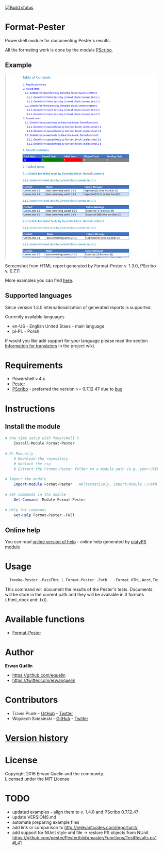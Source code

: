 [![Build status](https://ci.appveyor.com/api/projects/status/36q06wp2c4vwfu7w/branch/master?svg=true)](https://ci.appveyor.com/project/equelin/format-pester/branch/master)

# Format-Pester
Powershell module for documenting Pester's results.

All the formating work is done by the module [PScribo](https://github.com/iainbrighton/PScribo).

## Example

![](./img/format-pester.png)

Screenshot from HTML report generated by Format-Pester v. 1.3.0, PScribo v. 0.7.11

More examples you can find [here](/examples/).

## Supported languages
Since version 1.3.0 internationalization of generated reports is supported.

Currently available languages
- en-US - English United Staes - main language
- pl-PL - Polish

If would you like add support for your language please read the section [Information for translators](https://github.com/equelin/Format-Pester/wiki/Information-for-translators) in the project wiki.

# Requirements

- Powershell v.4.x
- [Pester](https://github.com/pester/Pester)
- [PScribo](https://github.com/iainbrighton/PScribo) - preferred the version >= 0.7.12.47 due to [bug](https://github.com/iainbrighton/PScribo/issues/20)

# Instructions
## Install the module
```powershell
# One time setup with Powershell 5
    Install-Module Format-Pester

# Or Manually
    # Download the repository
    # Unblock the zip
    # Extract the Format-Pester folder to a module path (e.g. $env:USERPROFILE\Documents\WindowsPowerShell\Modules\)

# Import the module
    Import-Module Format-Pester   #Alternatively, Import-Module \\Path\To\Format-Pester

# Get commands in the module
    Get-Command -Module Format-Pester

# Help for commands
    Get-Help Format-Pester -Full
```
## Online help
You can read [online version of help](/doc/Format-Pester.md) - online help generated by [platyPS module](https://github.com/powershell/platyps)

# Usage

```PowerShell
  Invoke-Pester -PassThru | Format-Pester -Path . -Format HTML,Word,Text
```

This command will document the results of the Pester's tests. Documents will be store in the current path and they will be available in 3 formats (.html,.docx and .txt).

# Available functions

- [Format-Pester](/doc/Format-Pester.md)

# Author

**Erwan Quélin**
- <https://github.com/equelin>
- <https://twitter.com/erwanquelin>

# Contributors

- Travis Plunk - [GitHub](https://github.com/TravisEz13) - [Twitter](https://twitter.com/TravisPlunk)
- Wojciech Sciesinski - [GitHub](https://github.com/it-praktyk) - [Twitter](https://twitter.com/ITpraktyk)


# [Version history](VERSIONS.md)

# License
Copyright 2016 Erwan Quelin and the community.  
Licensed under the MIT License

# TODO
- updated examples - align them to v. 1.4.0 and PScribo 0.7.12.47
- update VERSIONS.md
- automate preparing example files
- add link or comparison to http://relevantcodes.com/reportunit/
- add support for NUnit style xml file -> restore PS objects from NUnit https://github.com/pester/Pester/blob/master/Functions/TestResults.ps1#L41